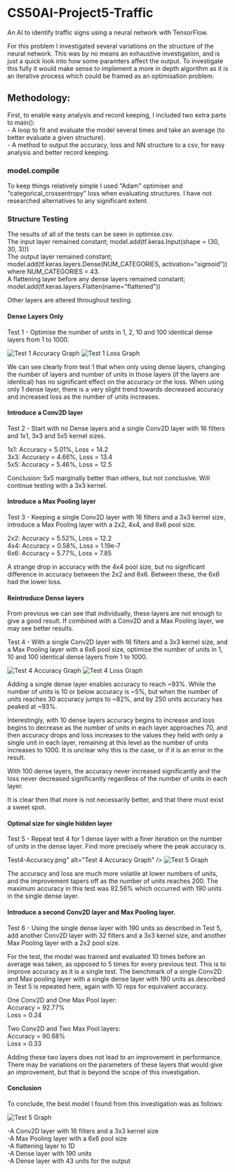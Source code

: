 # CS50AI-Project5-Traffic
An AI to identify traffic signs using a neural network with TensorFlow.

For this problem I investigated several variations on the structure of the neural network. This was by no means an exhaustive investigation, and is just a quick look into how some paramters affect the output. To investigate this fully it would make sense to implement a more in depth algorithm as it is an iterative process which could be framed as an optimisation problem.

## Methodology:

First, to enable easy analysis and record keeping, I included two extra parts to main():  
    - A loop to fit and evaluate the model several times and take an average (to better evaluate a given structure).  
    - A method to output the accuracy, loss and NN structure to a csv, for easy analysis and better record keeping.

### model.compile
To keep things relatively simple I used "Adam" optimiser and "categorical_crossentropy" loss when evaluating structures. I have not researched alternatives to any significant extent.

### Structure Testing
The results of all of the tests can be seen in optimise.csv.  
The input layer remained constant; model.add(tf.keras.Input(shape = (30, 30, 3)))  
The output layer remained constant; model.add(tf.keras.layers.Dense(NUM_CATEGORIES, activation="sigmoid")) where NUM_CATEGORIES = 43.  
A flattening layer before any dense layers remained constant; model.add(tf.keras.layers.Flatten(name="flattened"))

Other layers are altered throughout testing.

#### Dense Layers Only

Test 1 - Optimise the number of units in 1, 2, 10 and 100 identical dense layers from 1 to 1000.

<img src="https://github.com/Verano-20/CS50AI-Project5-Traffic/blob/master/Test1-Accuracy.png" alt="Test 1 Accuracy Graph" />
<img src="https://github.com/Verano-20/CS50AI-Project5-Traffic/blob/master/Test1-Loss.png" alt="Test 1 Loss Graph" />

We can see clearly from test 1 that when only using dense layers, changing the number of layers and number of units in those layers (if the layers are identical) has no significant effect on the accuracy or the loss. When using only 1 dense layer, there is a very slight trend towards decreased accuracy and increased loss as the number of units increases.

#### Introduce a Conv2D layer

Test 2 - Start with no Dense layers and a single Conv2D layer with 16 filters and 1x1, 3x3 and 5x5 kernel sizes.

1x1: Accuracy = 5.01%, Loss = 14.2  
3x3: Accuracy = 4.66%, Loss = 13.4  
5x5: Accuracy = 5.46%, Loss = 12.5  

Conclusion: 5x5 marginally better than others, but not conclusive. Will continue testing with a 3x3 kernel.

#### Introduce a Max Pooling layer

Test 3 - Keeping a single Conv2D layer with 16 filters and a 3x3 kernel size, introduce a Max Pooling layer with a 2x2, 4x4, and 6x6 pool size.

2x2: Accuracy = 5.52%, Loss = 12.2  
4x4: Accuracy = 0.58%, Loss = 1.19e-7  
6x6: Accuracy = 5.77%, Loss = 7.85  

A strange drop in accuracy with the 4x4 pool size, but no significant difference in accuracy between the 2x2 and 6x6. Between these, the 6x6 had the lower loss.

#### Reintroduce Dense layers

From previous we can see that individually, these layers are not enough to give a good result. If combined with a Conv2D and a Max Pooling layer, we may see better results.

Test 4 - With a single Conv2D layer with 16 filters and a 3x3 kernel size, and a Max Pooling layer with a 6x6 pool size, optimise the number of units in 1, 10 and 100 identical dense layers from 1 to 1000.

<img src="https://github.com/Verano-20/CS50AI-Project5-Traffic/blob/master/Test4-Accuracy.png" alt="Test 4 Accuracy Graph" />
<img src="https://github.com/Verano-20/CS50AI-Project5-Traffic/blob/master/Test4-Loss.png" alt="Test 4 Loss Graph" />

Adding a single dense layer enables accuracy to reach ~93%. While the number of units is 10 or below accuracy is ~5%, but when the number of units reaches 30 accuracy jumps to ~82%, and by 250 units accuracy has peaked at ~93%.

Interestingly, with 10 dense layers accuracy begins to increase and loss begins to decrease as the number of units in each layer approaches 70, and then accuracy drops and loss increases to the values they held with only a single unit in each layer, remaining at this level as the number of units increases to 1000. It is unclear why this is the case, or if it is an error in the result.

With 100 dense layers, the accuracy never increased significantly and the loss never decreased significantly regardless of the number of units in each layer.

It is clear then that more is not necessarily better, and that there must exist a sweet spot.

#### Optimal size for single hidden layer

Test 5 - Repeat test 4 for 1 dense layer with a finer iteration on the number of units in the dense layer. Find more precisely where the peak accuracy is.

Test4-Accuracy.png" alt="Test 4 Accuracy Graph" />
<img src="https://github.com/Verano-20/CS50AI-Project5-Traffic/blob/master/Test5.png" alt="Test 5 Graph" />

The accuracy and loss are much more volatile at lower numbers of units, and the improvement tapers off as the number of units reaches 200. The maximum accuracy in this test was 92.56% which occurred with 190 units in the single dense layer.

#### Introduce a second Conv2D layer and Max Pooling layer.

Test 6 - Using the single dense layer with 190 units as described in Test 5, add another Conv2D layer with 32 filters and a 3x3 kernel size, and another Max Pooling layer with a 2x2 pool size.

For the test, the model was trained and evaluated 10 times before an average was taken, as opposed to 5 times for every previous test. This is to improve accuracy as it is a single test. The benchmark of a single Conv2D and Max pooling layer with a single dense layer with 190 units as described in Test 5 is repeated here, again with 10 reps for equivalent accuracy.

One Conv2D and One Max Pool layer:  
Accuracy = 92.77%  
Loss = 0.24

Two Conv2D and Two Max Pool layers:  
Accuracy = 90.68%  
Loss = 0.33

Adding these two layers does not lead to an improvement in performance. There may be variations on the parameters of these layers that would give an improvement, but that is beyond the scope of this investigation.

#### Conclusion

To conclude, the best model I found from this investigation was as follows:

<img src="https://github.com/Verano-20/CS50AI-Project5-Traffic/blob/master/bestmodel.png" alt="Test 5 Graph" />

-A Conv2D layer with 16 filters and a 3x3 kernel size  
-A Max Pooling layer with a 6x6 pool size  
-A flattening layer to 1D  
-A Dense layer with 190 units  
-A Dense layer with 43 units for the output